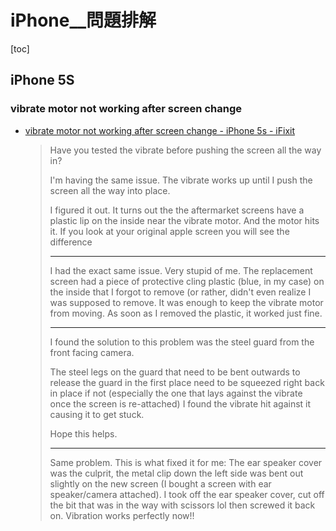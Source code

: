# iPhone__問題排解

[toc]
<!-- toc --> 

## iPhone 5S

### vibrate motor not working after screen change

- [vibrate motor not working after screen change - iPhone 5s - iFixit](https://www.ifixit.com/Answers/View/176351/vibrate+motor+not+working+after+screen+change)

    > Have you tested the vibrate before pushing the screen all the way in?
    > 
    > I'm having the same issue. The vibrate works up until I push the screen all the way into place.
    > 
    > I figured it out. It turns out the the aftermarket screens have a plastic lip on the inside near the vibrate motor. And the motor hits it. If you look at your original apple screen you will see the difference
    > 
    > ---
    > 
    > I had the exact same issue. Very stupid of me. The replacement screen had a piece of protective cling plastic (blue, in my case) on the inside that I forgot to remove (or rather, didn't even realize I was supposed to remove. It was enough to keep the vibrate motor from moving. As soon as I removed the plastic, it worked just fine.
    > 
    > ---
    > 
    > I found the solution to this problem was the steel guard from the front facing camera.
    > 
    > The steel legs on the guard that need to be bent outwards to release the guard in the first place need to be squeezed right back in place if not (especially the one that lays against the vibrate once the screen is re-attached) I found the vibrate hit against it causing it to get stuck.
    > 
    > Hope this helps.
    > 
    > ---
    > 
    > Same problem. This is what fixed it for me: The ear speaker cover was the culprit, the metal clip down the left side was bent out slightly on the new screen (I bought a screen with ear speaker/camera attached). I took off the ear speaker cover, cut off the bit that was in the way with scissors lol then screwed it back on. Vibration works perfectly now!!

